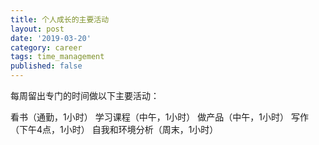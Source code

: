 ```yaml
---
title: 个人成长的主要活动
layout: post
date: '2019-03-20'
category: career
tags: time_management
published: false
---
```


每周留出专门的时间做以下主要活动：

看书（通勤，1小时）
学习课程（中午，1小时）
做产品（中午，1小时）
写作（下午4点，1小时）
自我和环境分析（周末，1小时）
